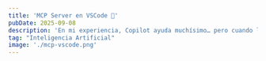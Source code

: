 ```yaml
---
title: 'MCP Server en VSCode 🤖'
pubDate: 2025-09-08
description: 'En mi experiencia, Copilot ayuda muchísimo… pero cuando le conectas MCP Servers las posibilidades se amplían 🚀. Hoy te explicaré qué son, cómo instalarlos en VS Code y cómo los uso para hacer mi flujo de trabajo más eficiente. 🤖'
tag: "Inteligencia Artificial" 
image: './mcp-vscode.png'
---
```

